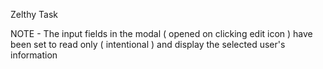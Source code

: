 Zelthy Task

NOTE - The input fields in the modal ( opened on clicking edit icon ) have been set to read only ( intentional ) and display the selected user's information
